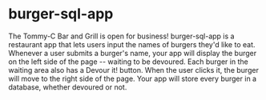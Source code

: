 # burger-sql-app


The Tommy-C Bar and Grill is open for business! burger-sql-app is a restaurant app that lets users input the names of burgers they'd like to eat.
Whenever a user submits a burger's name, your app will display the burger on the left side of the page -- waiting to be devoured. 
Each burger in the waiting area also has a Devour it! button. When the user clicks it,
the burger will move to the right side of the page. Your app will store every burger in a database, whether devoured or not.
